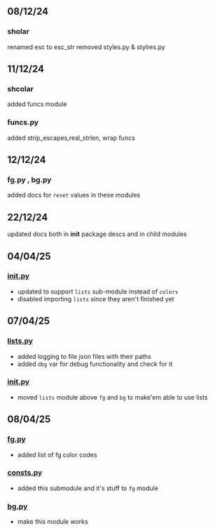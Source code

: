 ## 08/12/24
### sholar
renamed esc to esc_str
removed styles.py & stylres.py


## 11/12/24
### shcolar
added funcs module
### funcs.py
added strip_escapes,real_strlen, wrap funcs
## 12/12/24
### fg.py , bg.py
added docs for `reset` values in these modules


## 22/12/24
updated docs both in __init__ package descs and in child modules

## 04/04/25
### [__init__.py](__init__.py)
- updated to support `lists` sub-module instead of `colors`
- disabled importing `lists` since they aren't finished yet



## 07/04/25
### [lists.py](lists.py)
- added logging to file json files with their paths
- added `dbg` var for debug functionality and check for it
### [__init__.py](__init__.py)
- moved `lists` module above `fg` and `bg` to make'em able to use lists
## 08/04/25
### [fg.py](fg.py)
- added list of fg color codes

### [consts.py](consts.py)
- added this submodule and it's stuff to `fg` module
### [bg.py](bg.py)
- make this module works
